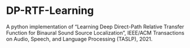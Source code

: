 # DP-RTF-Learning
A python implementation of “Learning Deep Direct-Path Relative Transfer Function for Binaural Sound Source Localization”, IEEE/ACM Transactions on Audio, Speech, and Language Processing (TASLP), 2021.
